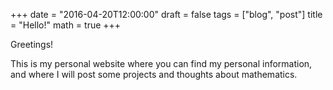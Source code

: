 +++
date = "2016-04-20T12:00:00"
draft = false
tags = ["blog", "post"]
title = "Hello!"
math = true
+++

Greetings!

This is my personal website where you can find my personal information, and where I will post some projects and thoughts about mathematics.

